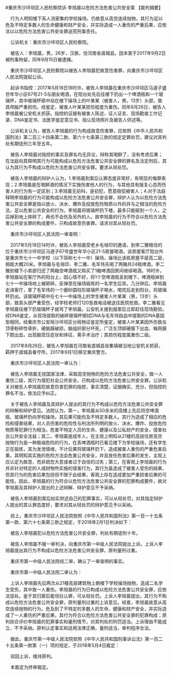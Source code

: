 #重庆市沙坪坝区人民检察院诉 李旭晨以危险方法危害公共安全案 
【裁判摘要】

    行为人明知楼下系人流密集的学校操场，仍故意从高空连续抛物，其行为足以危及不特定多数人的生命健康和财产安全，并实际造成一人重伤的严重后果，应依法以以危险方法危害公共安全罪追究刑事责任。



    公诉机关：重庆市沙坪坝区人民检察院。

    被告人：李旭晨，男，26岁，汉族，住河南省虞城县。因本案于2017年9月2日被刑事拘留，同年9月15日被逮捕。

    重庆市沙坪坝区人民检察院以被告人李旭晨犯故意伤害罪，向重庆市沙坪坝区人民法院提起公诉。

    起诉书指控：2017年5月18日18时许，被告人李旭晨在重庆市沙坪坝区马道子盛世年华小区67号21-5与朋友喝酒，在阳台处先后往楼下扔出一个啤酒瓶和一个玻璃杯，其中玻璃杯砸中站在楼下操场上的叶某某（被害人，男，13岁）头部，致其颅脑严重损伤。经鉴定，被害人叶某某损伤程度为重伤。同年8月26日，被告人李旭晨被公安机关抓获。指控的证据有被害人陈述、证人证言、现场勘查工作记录、DNA鉴定书、法医学鉴定意见书、指认现场照片及被告人供述等。

    公诉机关认为，被告人李旭晨的行为构成故意伤害罪，应依照《中华人民共和国刑法》第二百三十四条第二款、第六十七条第三款的规定定罪处罚，建议对其判处有期徒刑三年至五年。

    被告人李旭晨对指控的事实及罪名均无异议，辩称其喝醉了，没有考虑后果；在法庭向其释明其行为可能构成以危险方法危害公共安全罪的罪名及法定刑后，其认为其行为不构成以危险方法危害公共安全罪。要求从轻处罚。

    被告人李旭晨的辩护人认为，1.李旭晨到案后认罪态度非常好，有明显的悔罪表现；2.李旭晨是在喝醉酒的情况下实施伤害他人的行为，与其他具有报复心态而伤害人的行为有一定区别；3.李旭晨无前科，是初犯，愿意赔偿被害人；4.对于法庭释明李旭晨的行为可能构成以危险方法危害公共安全罪，辩护人认为以危险方法危害公共安全罪是指以放火、决水、爆炸及投放危险物质以外的并与之相当的危险方法，足以危害公共安全的行为。李旭晨将玻璃杯扔下楼，最多只能砸到一个人，之后掉到地上摔碎了，再也不会伤及另外的人。故李旭晨的行为不符合以危险方法危害公共安全罪的构成要件，只构成故意伤害罪。请求对其从轻处罚。

    重庆市沙坪坝区人民法院一审查明：

    2017年5月18日14时许，被告人李旭晨受老乡毛培印的邀请，到李二雅租住的位于重庆市沙坪坝区马道子67号盛世年华小区21-5房屋喝酒，该房屋客厅阳台外是重庆市七十一中学校（以下简称七十一中）操场，操场比该栋房屋平层高二层，相距大概20米。李旭晨与毛培印、李二雅、毛军伟先喝了两箱共24瓶啤酒，李二雅到楼下小卖部归还了两箱空啤酒瓶又购买了1箱啤酒回房间继续喝酒。18时许，李旭晨站在客厅外的阳台上，因心情不好，将1个空啤酒瓶丢到楼下，啤酒瓶掉到七十一中操场地上被砸碎，反弹至在操场锻炼的一名学生后背。几分钟后，李旭晨走进客厅，拿了毛军伟的一个磨砂圆柱形玻璃杯子喝水，喝完后走到阳台，将玻璃杯扔出。该玻璃杯砸中在七十一中操场上的学生被害人叶某某（男，13岁）头部，致其头部严重受伤，经学校老师打120急救电话被送往医院抢救。李二雅看见李旭晨往楼下扔玻璃杯子就骂了李旭晨。公安机关接到报案后立即赶往现场勘验。经DNA鉴定，从现场提取的破碎玻璃杯擦拭DNA与毛军伟指血中提取的DNA基因型相同。经重庆市公安局沙坪坝区分局物证鉴定所鉴定，被害人叶某某因外伤致左顶骨粉碎性骨折，硬脑膜破损，脑组织部分坏死，广泛左顶部硬膜下出血、蛛网膜下腔出血，出现脑受压症状和体征，需手术治疗；其损伤程度属重伤二级。

    2017年8月26日，被告人李旭晨在河南省虞城县张集镇被当地公安机关抓获，羁押于虞城县看守所，2017年9月1日移交重庆警方。

    重庆市沙坪坝区人民法院一审认为：

    被告人李旭晨无视国家法律，采取高空抛物的危险方法危害公共安全，致一人重伤二级，其行为侵犯社会公共安全，已构成以危险方法危害公共安全罪。公诉机关对被告人李旭晨犯故意伤害犯罪的指控，事实清楚，证据确实、充分，但指控的罪名不当，依法应予纠正。

    关于被告人李旭晨及其辩护人提出的其行为不构成以危险方法危害公共安全罪的辩解和辩护意见。法院认为，第一，李旭晨从50余米的高楼上先后将空啤酒瓶、玻璃杯扔向学校操场，其后果可能伤及不特定多数人。其行为造成了相应的危险和侵害结果，对人员伤害的危险性与刑法所列明的放火、决水、爆炸、投放危险物质等犯罪行为相当，危害不特定人员的生命、健康以及公私财产的安全，侵害社会公共安全法益；其二，李旭晨是成年人，在主观上明知从21楼的高层住房高空抛物行为是一种极端危险的行为，在丢啤酒瓶时已看见楼下为学校操场，还有学生正在锻炼，其为发泄情绪，不计后果将玻璃杯扔下，造成被害人重伤的严重危害后果。其明知其实施的危险方法会危害公共安全，并且放任危害后果的发生，主观上应认定为故意，而非疏忽大意或者过于自信的过失；第三，在客观上李旭晨的行为并非针对特定的人或财物所实施的侵害行为，其行为虽造成了被害人受伤的结果，但其行为的危害后果包括但不限于此结果，客观上存在造成更加严重损害后果的可能性。因此，李旭晨的行为符合以危险方法危害公共安全罪的犯罪构成要件，故对李旭晨及其辩护人提出的上述辩解、辩护意见不予采纳。

    被告人李旭晨到案后如实供述自己的犯罪事实，可以从轻处罚，对其指定辩护人提出的其认罪态度好，要求对其从轻处罚的辩护意见予以采纳。

    综上，重庆市沙坪坝区人民法院依照《中华人民共和国刑法》第一百一十五条第一款、第六十七条第三款之规定，于2018年2月1日判决如下：

    被告人李旭晨犯以危险方法危害公共安全罪，判处有期徒刑十年。

    被告人李旭晨不服一审判决，向重庆市第一中级人民法院提出上诉。上诉人李旭晨提出其行为不构成以危险方法危害公共安全罪，原判量刑过重。

    重庆市第一中级人民法院经二审，确认了一审查明的事实。

    重庆市第一中级人民法院二审认为：

    上诉人李旭晨先后两次从21楼高层建筑物上朝楼下学校操场抛物，造成二名学生受伤，其中致一人重伤。李旭晨的行为已构成以危险方法危害公共安全罪，应依法惩处。鉴于其归案后能坦白认罪，可从轻处罚。上诉人李旭晨提出，其行为不构成以危险方法危害公共安全罪，原判量刑过重的上诉意见。经查，李旭晨故意从高空连续抛物的行为，危及到了不特定的多数人的生命、健康和财产安全，并实际造成了一人重伤的严重后果，其行为符合以危险方法危害公共安全罪的犯罪构成；原判综合评价李旭晨的犯罪事实和量刑情节，对其判处的刑罚适当。上诉理由不能成立，不予采纳。原判认定事实和适用法律正确，量刑适当，审判程序合法。

    据此，重庆市第一中级人民法院依照《中华人民共和国刑事诉讼法》第一百二十五条第一款第（一）项的规定，于2018年5月4日裁定：

    驳回上诉，维持原判。

    本裁定为终审裁定。


